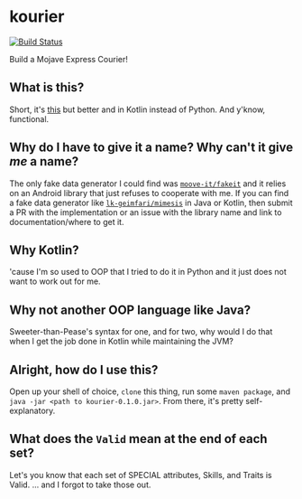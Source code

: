 # kourier
[![Build Status](https://travis-ci.org/aburgd/kourier.svg?branch=master)](https://travis-ci.org/aburgd/kourier)

Build a Mojave Express Courier!

## What is this?
Short, it's [this](https://github.com/aburgd/courier) but better and in Kotlin instead of Python.
And y'know, functional.

## Why do I have to give it a name? Why can't it give _me_ a name?
The only fake data generator I could find was [`moove-it/fakeit`](https://github.com/moove-it/fakeit) and it relies on an Android library that just refuses to cooperate with me. If you can find a fake data generator like [`lk-geimfari/mimesis`](https://github.com/lk-geimfari/mimesis) in Java or Kotlin, then submit a PR with the implementation or an issue with the library name and link to documentation/where to get it. 

## Why Kotlin?
'cause I'm so used to OOP that I tried to do it in Python and it just does not want to work out for me.

## Why not another OOP language like Java?
Sweeter-than-Pease's syntax for one, and for two, why would I do that when I get the job done in Kotlin while maintaining the JVM?

## Alright, how do I use this?
Open up your shell of choice, `clone` this thing, run some `maven package`, and `java -jar <path to kourier-0.1.0.jar>`.
From there, it's pretty self-explanatory.

## What does the `Valid` mean at the end of each set?
Let's you know that each set of SPECIAL attributes, Skills, and Traits is Valid.
... and I forgot to take those out.
